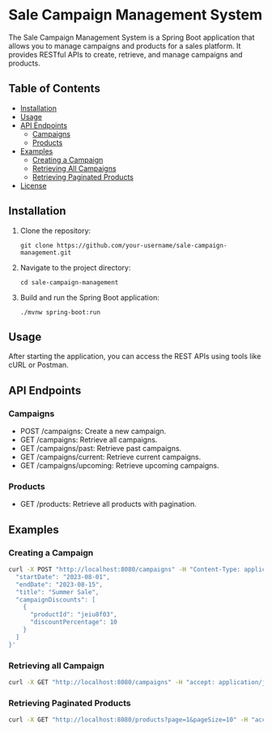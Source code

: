 # Sale Campaign Management System

The Sale Campaign Management System is a Spring Boot application that allows you to manage campaigns and products for a sales platform. It provides RESTful APIs to create, retrieve, and manage campaigns and products.

## Table of Contents
- [Installation](#installation)
- [Usage](#usage)
- [API Endpoints](#api-endpoints)
    - [Campaigns](#campaigns)
    - [Products](#products)
- [Examples](#examples)
    - [Creating a Campaign](#creating-a-campaign)
    - [Retrieving All Campaigns](#retrieving-all-campaigns)
    - [Retrieving Paginated Products](#retrieving-paginated-products)
- [License](#license)

## Installation
1. Clone the repository:
    ```
    git clone https://github.com/your-username/sale-campaign-management.git
    ```
2. Navigate to the project directory:
    ```
    cd sale-campaign-management
    ```
3. Build and run the Spring Boot application:
    ```
    ./mvnw spring-boot:run
    ```

## Usage
After starting the application, you can access the REST APIs using tools like cURL or Postman.

## API Endpoints

### Campaigns
- POST /campaigns: Create a new campaign.
- GET /campaigns: Retrieve all campaigns.
- GET /campaigns/past: Retrieve past campaigns.
- GET /campaigns/current: Retrieve current campaigns.
- GET /campaigns/upcoming: Retrieve upcoming campaigns.

### Products
- GET /products: Retrieve all products with pagination.

## Examples

### Creating a Campaign
```bash
curl -X POST "http://localhost:8080/campaigns" -H "Content-Type: application/json" -d '{
  "startDate": "2023-08-01",
  "endDate": "2023-08-15",
  "title": "Summer Sale",
  "campaignDiscounts": [
    {
      "productId": "jeiu8f03",
      "discountPercentage": 10
    }
  ]
}'
````
### Retrieving all Campaign
```bash
curl -X GET "http://localhost:8080/campaigns" -H "accept: application/json"
```

### Retrieving Paginated Products
```bash
curl -X GET "http://localhost:8080/products?page=1&pageSize=10" -H "accept: application/json"
```

